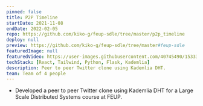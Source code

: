 ```yaml
---
pinned: false
title: P2P Timeline
startDate: 2021-11-08
endDate: 2022-02-05
repo: https://github.com/kiko-g/feup-sdle/tree/master/p2p_timeline
deploy: null
preview: https://github.com/kiko-g/feup-sdle/tree/master#feup-sdle
featuredImage: null
featuredVideo: https://user-images.githubusercontent.com/40745490/153337905-d65b4866-5cb3-4f9c-b2bd-4ad312c93344.mp4
techStack: [React, Tailwind, Python, Flask, Kademlia]
description: Peer to peer Twitter clone using Kademlia DHT.
team: Team of 4 people
---
```


- Developed a peer to peer Twitter clone using Kademlia DHT for a Large Scale Distributed Systems course at FEUP.
